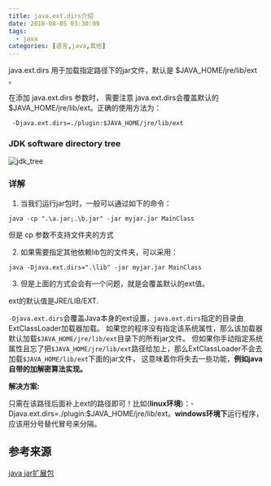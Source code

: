 ```yaml
---
title: java.ext.dirs介绍
date: 2016-08-05 03:30:09
tags: 
  - java
categories: [语言,java,其他]
---
```


java.ext.dirs 用于加载指定路径下的jar文件，默认是 $JAVA_HOME/jre/lib/ext 。

在添加 java.ext.dirs 参数时， 需要注意 java.ext.dirs会覆盖默认的 $JAVA_HOME/jre/lib/ext。正确的使用方法为：

```
 -Djava.ext.dirs=./plugin:$JAVA_HOME/jre/lib/ext
```

<!--more-->

### JDK software directory tree
![jdk_tree](/images/java.ext.dirs介绍/jdk_tree.png)

### 详解

1. 当我们运行jar包时，一般可以通过如下的命令：

`java -cp ".\a.jar;.\b.jar" -jar myjar.jar MainClass`

但是 cp 参数不支持文件夹的方式

2. 如果需要指定其他依赖lib包的文件夹，可以采用：

`java -Djava.ext.dirs=".\lib" -jar myjar.jar MainClass` 

3. 但是上面的方式会会有一个问题，就是会覆盖默认的ext值。

ext的默认值是JRE/LIB/EXT. 

`-Djava.ext.dirs`会覆盖Java本身的ext设置，`java.ext.dirs`指定的目录由ExtClassLoader加载器加载。
如果您的程序没有指定该系统属性，那么该加载器默认加载`$JAVA_HOME/jre/lib/ext`目录下的所有jar文件。
但如果你手动指定系统属性且忘了把`$JAVA_HOME/jre/lib/ext`路径给加上，那么ExtClassLoader不会去加载`$JAVA_HOME/lib/ext`下面的jar文件，
这意味着你将失去一些功能，**例如java自带的加解密算法实现。**

**解决方案:**

只需在该路径后面补上ext的路径即可！比如(**linux环境**)：
​       -Djava.ext.dirs=./plugin:$JAVA_HOME/jre/lib/ext。**windows环境下**运行程序，应该用分号替代冒号来分隔。

## 参考来源
[java jar扩展包](https://docs.oracle.com/javase/tutorial/ext/basics/install.html)